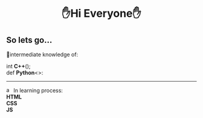 <h1 align="center"> 
  ✋Hi Everyone✋
</h1>

<h2>
  So lets go...
</h2>
<p align="left">
  🧠intermediate knowledge of:<BR>
 </p>
 <p align= "left">
  int <strong>C++</strong>();<br>
  def <strong>Python</strong><>:
</p>
<hr>
<p align="left">
  <img width="15" alt="about me" src="https://media.tenor.com/k9yAts9ymaIAAAAM/loading-load.gif"> In learning process:<br>
  <strong>HTML<br></strong>
  <strong>CSS<br></strong>
  <strong>JS<br></strong>
</p>
